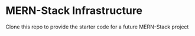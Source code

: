 # MERN-Stack Infrastructure

Clone this repo to provide the starter code 
  for a future MERN-Stack project  